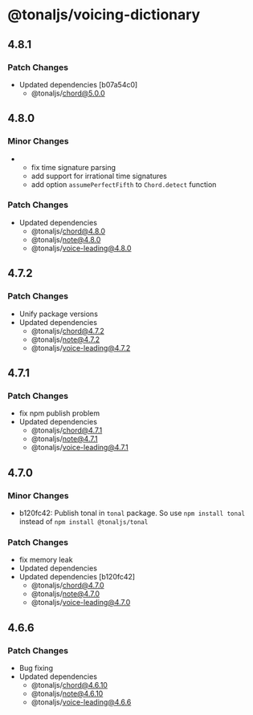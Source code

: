 # @tonaljs/voicing-dictionary

## 4.8.1

### Patch Changes

- Updated dependencies [b07a54c0]
  - @tonaljs/chord@5.0.0

## 4.8.0

### Minor Changes

- - fix time signature parsing
  - add support for irrational time signatures
  - add option `assumePerfectFifth` to `Chord.detect` function

### Patch Changes

- Updated dependencies
  - @tonaljs/chord@4.8.0
  - @tonaljs/note@4.8.0
  - @tonaljs/voice-leading@4.8.0

## 4.7.2

### Patch Changes

- Unify package versions
- Updated dependencies
  - @tonaljs/chord@4.7.2
  - @tonaljs/note@4.7.2
  - @tonaljs/voice-leading@4.7.2

## 4.7.1

### Patch Changes

- fix npm publish problem
- Updated dependencies
  - @tonaljs/chord@4.7.1
  - @tonaljs/note@4.7.1
  - @tonaljs/voice-leading@4.7.1

## 4.7.0

### Minor Changes

- b120fc42: Publish tonal in `tonal` package. So use `npm install tonal` instead of `npm install @tonaljs/tonal`

### Patch Changes

- fix memory leak
- Updated dependencies
- Updated dependencies [b120fc42]
  - @tonaljs/chord@4.7.0
  - @tonaljs/note@4.7.0
  - @tonaljs/voice-leading@4.7.0

## 4.6.6

### Patch Changes

- Bug fixing
- Updated dependencies
  - @tonaljs/chord@4.6.10
  - @tonaljs/note@4.6.10
  - @tonaljs/voice-leading@4.6.6

